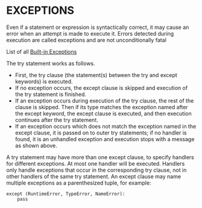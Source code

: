 # EXCEPTIONS 
Even if a statement or expression is syntactically correct, it may cause an error 
when an attempt is made to execute it. Errors detected during execution are called 
exceptions and are not unconditionally fatal

List of all [Built-in Exceptions](https://docs.python.org/2/library/exceptions.html#bltin-exceptions)

The try statement works as follows.
  * First, the try clause (the statement(s) between the try and except keywords) is executed.
  * If no exception occurs, the except clause is skipped and execution of the try statement is finished.
  * If an exception occurs during execution of the try clause, the rest of the clause is skipped. 
  Then if its type matches the exception named after the except keyword, the except clause is executed, and 
  then execution continues after the try statement.
  * If an exception occurs which does not match the exception named in the except clause, it is passed on to 
  outer try statements; if no handler is found, it is an unhandled exception and execution stops with a message as shown above.

A try statement may have more than one except clause, to specify handlers for different exceptions. At most one handler will be executed. Handlers only handle exceptions that occur in the corresponding try clause, not in other handlers of the same try statement. An except clause may name multiple exceptions as a parenthesized tuple, for example:

```
except (RuntimeError, TypeError, NameError):
    pass
```
